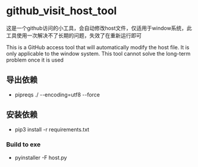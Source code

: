 # github_visit_host_tool
这是一个github访问的小工具，会自动修改host文件，仅适用于window系统，此工具使用一次解决不了长期的问题，失效了在重新运行即可


This is a GitHub access tool that will automatically modify the host file. It is only applicable to the window system. This tool cannot solve the long-term problem once it is used

## 导出依赖
   - pipreqs ./ --encoding=utf8 --force
## 安装依赖
   - pip3 install -r requirements.txt
### Build to exe
   - pyinstaller -F host.py 